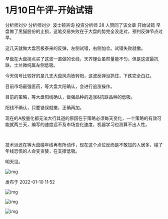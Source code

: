 # 1月10日午评-开始试错
分析师刘少
分析师刘少
​​
波士顿咨询 投资分析师
28 人赞同了该文章
开始试错
早盘做了黑猫股份的止损，这笔交易失败在于大盘的势完全没走对，预判反弹节点过早。



这几天就做大盘否极泰来的反弹，左侧试错，右侧加仓。试错失败就撤。



早盘在大盘拐点买了这波一直做的长线，天齐锂业虽然量能不匀，但是这波最抗跌，士兰微纯属左侧低吸。



今天信号比较好的是几支大盘风向皆转阳，这波反弹没抓住，下跌完全白扛。



目前市场最强医药，等大盘大阳确认，会进行追涨操作。



目前的策略，等大盘阳线确认，做强品种的追涨&抗跌品种的低吸。



阳线不确认，只要错误就撤，正确再加。



现在的A股量化都无法大行其道的原因在于策略必须每天变化，一个策略的有效可能就两三天，编写的速度远不及市场变化速度，机器学习也测算不出人性。

​

技术派还在等大盘碰年线再有所动作，现在这个点位反而是不敢加的人居多，碰了年线恐慌的人会变贪婪，在支撑低吸。



明天见。





![img](https://pic3.zhimg.com/80/v2-dca3b74a342406a54848719d3d195c57_1440w.jpg?source=d16d100b)




发布于 2022-01-10 11:52

![img]()

![img]()

![img]()